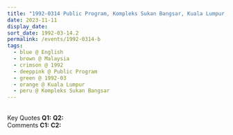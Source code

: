 ```yaml
---
title: "1992-0314 Public Program, Kompleks Sukan Bangsar, Kuala Lumpur, Malaysia"
date: 2023-11-11
display_date: 
sort_date: 1992-03-14.2
permalink: /events/1992-0314-b
tags:
  - blue @ English
  - brown @ Malaysia
  - crimson @ 1992
  - deeppink @ Public Program
  - green @ 1992-03
  - orange @ Kuala Lumpur
  - peru @ Kompleks Sukan Bangsar
---
```


<br>

<wave-list>
  <list-title color="DarkSeaGreen" width="55">Key Quotes</list-title>
  <list-item color="BlanchedAlmond" width="280"><b>Q1:</b> <i></i></list-item>
  <list-item color="Lavender" width="280"><b>Q2:</b> <i></i></list-item>
</wave-list>

<br>

<wave-list>
  <list-title color="DarkSeaGreen" width="55">Comments</list-title>
  <list-item color="BlanchedAlmond" width="280"><b>C1:</b> <i></i></list-item>
  <list-item color="Lavender" width="280"><b>C2:</b> <i></i></list-item>
</wave-list>